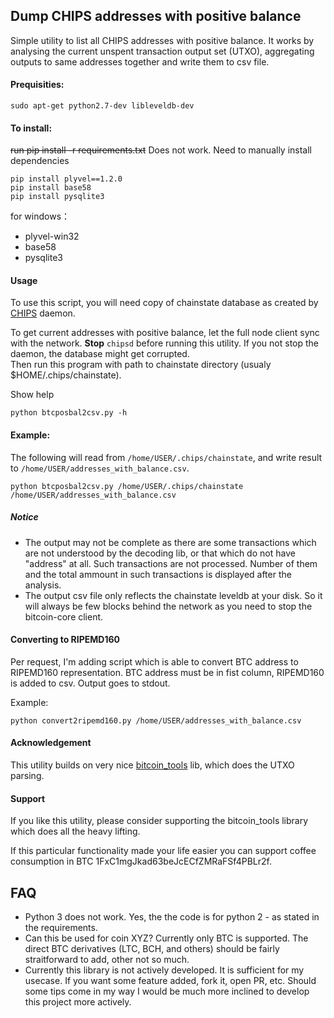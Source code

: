 ## Dump CHIPS addresses with positive balance

Simple utility to list all CHIPS addresses with positive balance. It works by analysing the current unspent transaction output set (UTXO), aggregating outputs to same addresses together and write them to csv file.

#### Prequisities:
```sudo apt-get python2.7-dev libleveldb-dev```

#### To install:  
~~run pip install -r requirements.txt~~  Does not work.  Need to manually install dependencies

```
pip install plyvel==1.2.0
pip install base58
pip install pysqlite3
```

for windows：
* plyvel-win32
* base58
* pysqlite3

#### Usage
To use this script, you will need copy of chainstate database as created by [CHIPS](https://github.com/chips-blockchain/chips) daemon.
 
To get current addresses with positive balance, let the full node client sync with the network. 
**Stop** `chipsd` before running this utility. If you not stop the daemon, the database might get corrupted.  
Then run this program with path to chainstate directory (usualy $HOME/.chips/chainstate).

Show help
```
python btcposbal2csv.py -h
```
#### Example:  
The following will read from `/home/USER/.chips/chainstate`, and write result to `/home/USER/addresses_with_balance.csv`.
```
python btcposbal2csv.py /home/USER/.chips/chainstate /home/USER/addresses_with_balance.csv
```

##### Notice
* The output may not be complete as there are some transactions which are not understood by the decoding lib, or that which do not have "address" at all. Such transactions are not processed. Number of them and the total ammount in such transactions is displayed after the analysis.  
* The output csv file only reflects the chainstate leveldb at your disk. So it will always be few blocks behind the network as you need to stop the bitcoin-core client.

#### Converting to RIPEMD160
Per request, I'm adding script which is able to convert BTC address to RIPEMD160 representation.
BTC address must be in fist column, RIPEMD160 is added to csv. Output goes to stdout.

Example:
```
python convert2ripemd160.py /home/USER/addresses_with_balance.csv
```

#### Acknowledgement
This utility builds on very nice [bitcoin_tools](https://github.com/sr-gi/bitcoin_tools/) lib,
 which does the UTXO parsing.
 
#### Support
If you like this utility, please consider supporting the bitcoin_tools library which does all the heavy lifting.

If this particular functionality made your life easier you can support coffee consumption in BTC 
1FxC1mgJkad63beJcECfZMRaFSf4PBLr2f.

## FAQ
- Python 3 does not work. Yes, the the code is for python 2 - as stated in the requirements.
- Can this be used for coin XYZ? Currently only BTC is supported. The direct BTC derivatives (LTC, BCH, and others) should be fairly straitforward to add, other not so much.
- Currently this library is not actively developed. It is sufficient for my usecase. If you want some feature added, fork it, open PR, etc. Should some tips come in my way I would be much more inclined to develop this project more actively.
